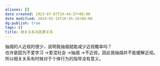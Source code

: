 ```yaml
---
aliases: []
date created: 2023-07-07T19:44:37+08:00
date modified: 2024-01-14T16:45:16+08:00
dg-publish: true
tags: []
title: 相关关系与因果关系
---
```


抽烟的人近视的很少，说明我抽烟就能减少近视概率吗？  
也许是因为不爱学习 ->爱混社会 ->抽烟 ->不近视，因此我抽烟并不能缓解近视。  
所以相关关系有时候对于个体行为的指导没有意义。